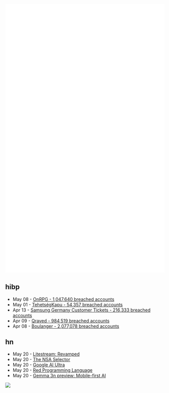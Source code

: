 ![Metrics](https://raw.githubusercontent.com/phixion/phixion/master/metrics.svg)

## hibp

<!--
for https://github.com/phixion/phixion/blob/main/.github/workflows/feeds.yml
-->
<!--START_SECTION:haveibeenpwnd-->
- May 08 - [OnRPG - 1,047,640 breached accounts](https://haveibeenpwned.com/PwnedWebsites#OnRPG)
- May 01 - [TehetségKapu - 54,357 breached accounts](https://haveibeenpwned.com/PwnedWebsites#TehetsegKapu)
- Apr 13 - [Samsung Germany Customer Tickets - 216,333 breached accounts](https://haveibeenpwned.com/PwnedWebsites#SamsungGermany)
- Apr 09 - [Qraved - 984,519 breached accounts](https://haveibeenpwned.com/PwnedWebsites#Qraved)
- Apr 08 - [Boulanger - 2,077,078 breached accounts](https://haveibeenpwned.com/PwnedWebsites#Boulanger)
<!--END_SECTION:haveibeenpwnd-->

## hn

<!--
for https://github.com/phixion/phixion/blob/main/.github/workflows/feeds.yml
-->
<!--START_SECTION:hn-->
- May 20 - [Litestream: Revamped](https://fly.io/blog/litestream-revamped/)
- May 20 - [The NSA Selector](https://github.com/wenzellabs/the_NSA_selector)
- May 20 - [Google AI Ultra](https://blog.google/products/google-one/google-ai-ultra/)
- May 20 - [Red Programming Language](https://www.red-lang.org/p/about.html)
- May 20 - [Gemma 3n preview: Mobile-first AI](https://developers.googleblog.com/en/introducing-gemma-3n/)
<!--END_SECTION:hn-->

<!--
for https://yhype.me
-->
![](https://hit.yhype.me/github/profile?user_id=13013670)
